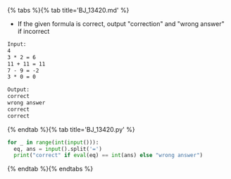 {% tabs %}{% tab title='BJ_13420.md' %}

* If the given formula is correct, output "correction" and "wrong answer" if incorrect

```txt
Input:
4
3 * 2 = 6
11 + 11 = 11
7 - 9 = -2
3 * 0 = 0

Output:
correct
wrong answer
correct
correct
```

{% endtab %}{% tab title='BJ_13420.py' %}

```py
for _ in range(int(input())):
  eq, ans = input().split('=')
  print("correct" if eval(eq) == int(ans) else "wrong answer")
```

{% endtab %}{% endtabs %}
